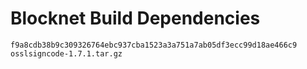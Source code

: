 # Blocknet Build Dependencies 

```
f9a8cdb38b9c309326764ebc937cba1523a3a751a7ab05df3ecc99d18ae466c9  osslsigncode-1.7.1.tar.gz
```
